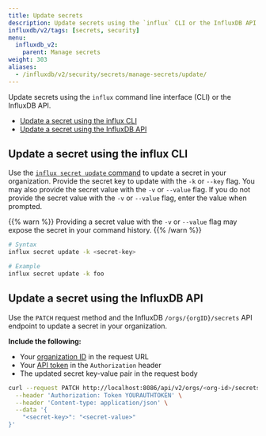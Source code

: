 ```yaml
---
title: Update secrets
description: Update secrets using the `influx` CLI or the InfluxDB API.
influxdb/v2/tags: [secrets, security]
menu:
  influxdb_v2:
    parent: Manage secrets
weight: 303
aliases:
  - /influxdb/v2/security/secrets/manage-secrets/update/
---
```


Update secrets using the `influx` command line interface (CLI) or the InfluxDB API.

- [Update a secret using the influx CLI](#update-a-secret-using-the-influx-cli)
- [Update a secret using the InfluxDB API](#update-a-secret-using-the-influxdb-api)

## Update a secret using the influx CLI
Use the [`influx secret update` command](/influxdb/v2/reference/cli/influx/secret/update/)
to update a secret in your organization.
Provide the secret key to update with the `-k` or `--key` flag.
You may also provide the secret value with the `-v` or `--value` flag.
If you do not provide the secret value with the `-v` or `--value` flag,
enter the value when prompted.

{{% warn %}}
Providing a secret value with the `-v` or `--value` flag may expose the secret
in your command history.
{{% /warn %}}

```sh
# Syntax
influx secret update -k <secret-key>

# Example
influx secret update -k foo
```

## Update a secret using the InfluxDB API
Use the `PATCH` request method and the InfluxDB `/orgs/{orgID}/secrets` API endpoint
to update a secret in your organization.

**Include the following:**

- Your [organization ID](/influxdb/v2/organizations/view-orgs/#view-your-organization-id) in the request URL
- Your [API token](/influxdb/v2/security/tokens/view-tokens/) in the `Authorization` header
- The updated secret key-value pair in the request body

<!-- -->
```sh
curl --request PATCH http://localhost:8086/api/v2/orgs/<org-id>/secrets \
  --header 'Authorization: Token YOURAUTHTOKEN' \
  --header 'Content-type: application/json' \
  --data '{
	"<secret-key>": "<secret-value>"
}'
```
